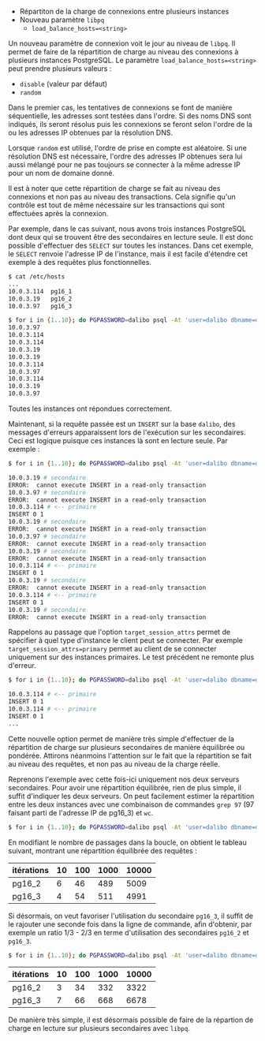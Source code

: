 <!--
Les sources pour ce sujet sont :

* https://git.postgresql.org/gitweb/?p=postgresql.git;a=commit;h=7f5b19817eaf38e70ad1153db4e644ee9456853e

Discussion :

* https://www.postgresql.org/message-id/flat/PR3PR83MB04768E2FF04818EEB2179949F7A69@PR3PR83MB0476.EURPRD83.prod.outlook.com

-->

<div class="slide-content">

  * Répartiton de la charge de connexions entre plusieurs instances
  * Nouveau paramètre `libpq`
    + `load_balance_hosts=<string>`

</div>

<div class="notes">

Un nouveau paramètre de connexion voit le jour au niveau de `libpq`. Il permet
de faire de la répartition de charge au niveau des connexions à plusieurs
instances PostgreSQL. Le paramètre `load_balance_hosts=<string>` peut prendre
plusieurs valeurs : 

* `disable` (valeur par défaut)
* `random`

Dans le premier cas, les tentatives de connexions se font de manière
séquentielle, les adresses sont testées dans l'ordre. Si des noms DNS sont
indiqués, ils seront résolus puis les connexions se feront selon l'ordre de la
ou les adresses IP obtenues par la résolution DNS.

Lorsque `random` est utilisé, l'ordre de prise en compte est aléatoire. Si
une résolution DNS est nécessaire, l'ordre des adresses IP obtenues sera lui
aussi mélangé pour ne pas toujours se connecter à la même adresse IP pour un nom
de domaine donné.

Il est à noter que cette répartition de charge se fait au niveau des connexions
et non pas au niveau des transactions. Cela signifie qu'un contrôle est tout de
même nécessaire sur les transactions qui sont effectuées après la connexion.

Par exemple, dans le cas suivant, nous avons trois instances PostgreSQL dont
deux qui se trouvent être des secondaires en lecture seule. Il est donc possible
d'effectuer des `SELECT` sur toutes les instances. Dans cet exemple, le `SELECT`
renvoie l'adresse IP de l'instance, mais il est facile d'étendre cet exemple à
des requêtes plus fonctionnelles.

```sh
$ cat /etc/hosts
...
10.0.3.114  pg16_1
10.0.3.19   pg16_2
10.0.3.97   pg16_3

$ for i in {1..10}; do PGPASSWORD=dalibo psql -At 'user=dalibo dbname=dalibo host=pg16_1,pg16_2,pg16_3 load_balance_hosts=random' -c "select inet_server_addr();" ; done
10.0.3.97
10.0.3.114
10.0.3.114
10.0.3.19
10.0.3.19
10.0.3.114
10.0.3.97
10.0.3.114
10.0.3.19
10.0.3.97
```

Toutes les instances ont répondues correctement.

Maintenant, si la requête passée est un `INSERT` sur la base `dalibo`, des
messages d'erreurs apparaissent lors de l'exécution sur les secondaires. Ceci
est logique puisque ces instances là sont en lecture seule. Par exemple :

```sh
$ for i in {1..10}; do PGPASSWORD=dalibo psql -At 'user=dalibo dbname=dalibo host=pg16_1,pg16_2,pg16_3 load_balance_hosts=random' -c "select inet_server_addr(); insert into test_random values ('1');" ; done

10.0.3.19 # secondaire
ERROR:  cannot execute INSERT in a read-only transaction
10.0.3.97 # secondaire
ERROR:  cannot execute INSERT in a read-only transaction
10.0.3.114 # <-- primaire
INSERT 0 1
10.0.3.19 # secondaire
ERROR:  cannot execute INSERT in a read-only transaction
10.0.3.97 # secondaire
ERROR:  cannot execute INSERT in a read-only transaction
10.0.3.19 # secondaire
ERROR:  cannot execute INSERT in a read-only transaction
10.0.3.114 # <-- primaire
INSERT 0 1
10.0.3.19 # secondaire
ERROR:  cannot execute INSERT in a read-only transaction
10.0.3.114 # <-- primaire
INSERT 0 1
10.0.3.19 # secondaire
ERROR:  cannot execute INSERT in a read-only transaction
```

Rappelons au passage que l'option `target_session_attrs` permet de spécifier à
quel type d'instance le client peut se connecter. Par exemple
`target_session_attrs=primary` permet au client de se connecter uniquement
sur des instances primaires. Le test précédent ne remonte plus d'erreur.

```sh
$ for i in {1..10}; do PGPASSWORD=dalibo psql -At 'user=dalibo dbname=dalibo host=pg16_1,pg16_2,pg16_3 load_balance_hosts=random target_session_attrs=primary' -c "select inet_server_addr(); insert into test_random values ('1');" ; done

10.0.3.114 # <-- primaire
INSERT 0 1
10.0.3.114 # <-- primaire
INSERT 0 1
...
```

Cette nouvelle option permet de manière très simple d'effectuer de la
répartition de charge sur plusieurs secondaires de manière équilibrée ou
pondérée. Attirons néanmoins l'attention sur le fait que la répartition se fait
au niveau des requêtes, et non pas au niveau de la charge réelle.

Reprenons l'exemple avec cette fois-ici uniquement nos deux serveurs
secondaires. Pour avoir une répartition équilibrée, rien de plus simple, il
suffit d'indiquer les deux serveurs. On peut facilement estimer la répartition
entre les deux instances avec une combinaison de commandes `grep 97` (97 faisant
parti de l'adresse IP de pg16_3) et `wc`.

```sh
$ for i in {1..10}; do PGPASSWORD=dalibo psql -At 'user=dalibo dbname=dalibo host=pg16_2,pg16_3 load_balance_hosts=random' -c "select inet_server_addr(); " ; done | grep 97 | wc
```

En modifiant le nombre de passages dans la boucle, on obtient le tableau
suivant, montrant une répartition équilibrée des requêtes :

| itérations | 10 | 100 | 1000 | 10000 |
|------------|----|-----|------|-------|
| pg16_2     | 6  | 46  | 489  | 5009  |
| pg16_3     | 4  | 54  | 511  | 4991  |

Si désormais, on veut favoriser l'utilisation du secondaire `pg16_3`, il suffit
de le rajouter une seconde fois dans la ligne de commande, afin d'obtenir, par exemple un
ratio 1/3 - 2/3 en terme d'utilisation des secondaires `pg16_2` et `pg16_3`.

```sh
$ for i in {1..10}; do PGPASSWORD=dalibo psql -At 'user=dalibo dbname=dalibo host=pg16_2,pg16_3,pg16_3 load_balance_hosts=random' -c "select inet_server_addr();" ; done | grep 97 | wc
```

| itérations | 10 | 100 | 1000 | 10000 |
|------------|----|-----|------|-------|
| pg16_2     | 3  | 34  |  332 |  3322 |
| pg16_3     | 7  | 66  |  668 |  6678 |

De manière très simple, il est désormais possible de faire de la répartion de
charge en lecture sur plusieurs secondaires avec `libpq`.

</div>
